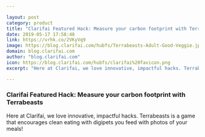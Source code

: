 ```yaml
---

layout: post
category: product
title: "Clarifai Featured Hack: Measure your carbon footprint with Terrabeasts"
date: 2019-05-17 17:58:48
link: https://vrhk.co/2VKyVq9
image: https://blog.clarifai.com/hubfs/Terrabeasts-Adult-Good-Veggie.jpg#keepProtocol
domain: blog.clarifai.com
author: "blog.clarifai.com"
icon: https://blog.clarifai.com/hubfs/clarifai%20favicon.png
excerpt: "Here at Clarifai, we love innovative, impactful hacks. Terrabeasts is a game that encourages clean eating with digipets you feed with photos of your meals!"

---
```


### Clarifai Featured Hack: Measure your carbon footprint with Terrabeasts

Here at Clarifai, we love innovative, impactful hacks. Terrabeasts is a game that encourages clean eating with digipets you feed with photos of your meals!